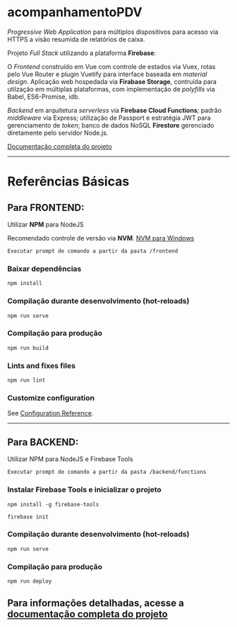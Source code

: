 # acompanhamentoPDV

*Progressive Web Application* para múltiplos dispositivos para acesso via HTTPS a visão resumida de relatórios de caixa.

Projeto *Full Stack* utilizando a plataforma **Firebase**:

O *Frontend* construído em Vue com controle de estados via Vuex, rotas pelo Vue Router e plugin Vuetify para interface baseada em *material design*. Aplicação web hospedada via **Firabase Storage**, contruída para utilzação em múltiplas plataformas, com implementação de *polyfills* via Babel, ES6-Promise, idb.

*Backend* em arquitetura *serverless* via **Firebase Cloud Functions**; padrão *middleware* via Express; utilização de Passport e estratégia JWT para gerenciamento de *token*; banco de dados NoSQL **Firestore** gerenciado diretamente pelo servidor Node.js.

[Documentação completa do projeto](https://drive.google.com/open?id=1ZRPDh-EalHZZwp_FXcJ08iOmdKjaar2cFFuIVSOOrWI)

----------------------------------------------------------------
# Referências Básicas

## Para FRONTEND:
Utilizar **NPM** para NodeJS

Recomendado controle de versão via **NVM**.
[NVM para Windows](https://github.com/coreybutler/nvm-windows)

`
Executar prompt de comando a partir da pasta /frontend
`

### Baixar dependências
```
npm install
```

### Compilação durante desenvolvimento (hot-reloads)
```
npm run serve
```

### Compilação para produção
```
npm run build
```

### Lints and fixes files
```
npm run lint
```

### Customize configuration
See [Configuration Reference](https://cli.vuejs.org/config/).


----------------------------------------------------------------


## Para BACKEND:
Utilizar NPM para NodeJS e Firebase Tools

`
Executar prompt de comando a partir da pasta /backend/functions
`

### Instalar Firebase Tools e inicializar o projeto
```
npm install -g firebase-tools
```
```
firebase init
```

### Compilação durante desenvolvimento (hot-reloads)
```
npm run serve
```

### Compilação para produção
```
npm run deploy
```

## Para informações detalhadas, acesse a [documentação completa do projeto](https://drive.google.com/open?id=1ZRPDh-EalHZZwp_FXcJ08iOmdKjaar2cFFuIVSOOrWI)
